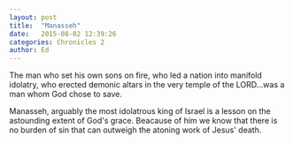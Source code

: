 ```yaml
---
layout: post
title:  "Manasseh"
date:   2015-08-02 12:39:26
categories: Chronicles 2
author: Ed
---
```

The man who set his own sons on fire, who led a nation into manifold idolatry, who erected demonic altars in the very temple of the LORD...was a man whom God chose to save.

Manasseh, arguably the most idolatrous king of Israel is a lesson on the astounding extent of God's grace.  Beacause of him we know that there is no burden of sin that can outweigh the atoning work of Jesus' death.
